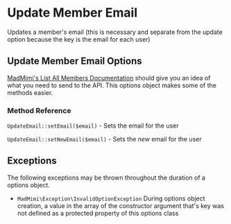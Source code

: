 # Update Member Email

Updates a member's email (this is necessary and separate from the update option because the key is the email for each user)

## Update Member Email Options

[MadMimi's List All Members Documentation](https://madmimi.com/developer/lists) should give you an idea
of what you need to send to the API.  This options object makes some of the methods easier.

### Method Reference

`UpdateEmail::setEmail($email)` - Sets the email for the user

`UpdateEmail::setNewEmail($email)` - Sets the *new* email for the user

## Exceptions

The following exceptions may be thrown throughout the duration of a options object.

- `MadMimi\Exception\InvalidOptionException` During options object creation, a value in the array of the constructor argument that's key was not defined as a protected property of this options class
